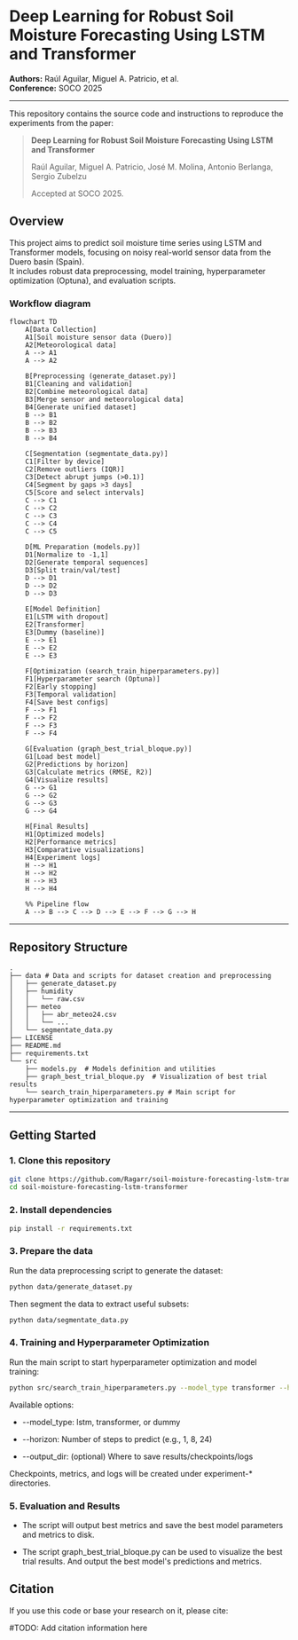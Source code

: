 # Deep Learning for Robust Soil Moisture Forecasting Using LSTM and Transformer

**Authors:** Raúl Aguilar, Miguel A. Patricio, et al.  
**Conference:** SOCO 2025

---

This repository contains the source code and instructions to reproduce the experiments from the paper:

> **Deep Learning for Robust Soil Moisture Forecasting Using LSTM and Transformer**  
>
> Raúl Aguilar, Miguel A. Patricio, José M. Molina, Antonio Berlanga, Sergio Zubelzu  
>
> Accepted at SOCO 2025.

## Overview

This project aims to predict soil moisture time series using LSTM and Transformer models, focusing on noisy real-world sensor data from the Duero basin (Spain).  
It includes robust data preprocessing, model training, hyperparameter optimization (Optuna), and evaluation scripts.

### Workflow diagram

```mermaid
flowchart TD
    A[Data Collection]
    A1[Soil moisture sensor data (Duero)]
    A2[Meteorological data]
    A --> A1
    A --> A2

    B[Preprocessing (generate_dataset.py)]
    B1[Cleaning and validation]
    B2[Combine meteorological data]
    B3[Merge sensor and meteorological data]
    B4[Generate unified dataset]
    B --> B1
    B --> B2
    B --> B3
    B --> B4

    C[Segmentation (segmentate_data.py)]
    C1[Filter by device]
    C2[Remove outliers (IQR)]
    C3[Detect abrupt jumps (>0.1)]
    C4[Segment by gaps >3 days]
    C5[Score and select intervals]
    C --> C1
    C --> C2
    C --> C3
    C --> C4
    C --> C5

    D[ML Preparation (models.py)]
    D1[Normalize to -1,1]
    D2[Generate temporal sequences]
    D3[Split train/val/test]
    D --> D1
    D --> D2
    D --> D3

    E[Model Definition]
    E1[LSTM with dropout]
    E2[Transformer]
    E3[Dummy (baseline)]
    E --> E1
    E --> E2
    E --> E3

    F[Optimization (search_train_hiperparameters.py)]
    F1[Hyperparameter search (Optuna)]
    F2[Early stopping]
    F3[Temporal validation]
    F4[Save best configs]
    F --> F1
    F --> F2
    F --> F3
    F --> F4

    G[Evaluation (graph_best_trial_bloque.py)]
    G1[Load best model]
    G2[Predictions by horizon]
    G3[Calculate metrics (RMSE, R2)]
    G4[Visualize results]
    G --> G1
    G --> G2
    G --> G3
    G --> G4

    H[Final Results]
    H1[Optimized models]
    H2[Performance metrics]
    H3[Comparative visualizations]
    H4[Experiment logs]
    H --> H1
    H --> H2
    H --> H3
    H --> H4

    %% Pipeline flow
    A --> B --> C --> D --> E --> F --> G --> H
```
---

## Repository Structure

```
.
├── data # Data and scripts for dataset creation and preprocessing
│   ├── generate_dataset.py
│   ├── humidity
│   │   └── raw.csv
│   ├── meteo
│   │   ├── abr_meteo24.csv
│   │   └── ...
│   └── segmentate_data.py
├── LICENSE
├── README.md
├── requirements.txt
└── src 
    ├── models.py  # Models definition and utilities
    ├── graph_best_trial_bloque.py  # Visualization of best trial results
    └── search_train_hiperparameters.py # Main script for hyperparameter optimization and training
```


---

## Getting Started

### 1. Clone this repository

```bash
git clone https://github.com/Ragarr/soil-moisture-forecasting-lstm-transformer
cd soil-moisture-forecasting-lstm-transformer
```

### 2. Install dependencies

```bash
pip install -r requirements.txt
```

### 3. Prepare the data

Run the data preprocessing script to generate the dataset:
```bash
python data/generate_dataset.py
```
Then segment the data to extract useful subsets:
```bash
python data/segmentate_data.py
```

### 4. Training and Hyperparameter Optimization
Run the main script to start hyperparameter optimization and model training:
```bash
python src/search_train_hiperparameters.py --model_type transformer --horizon 8
```
Available options:

* --model_type: lstm, transformer, or dummy

* --horizon: Number of steps to predict (e.g., 1, 8, 24)

* --output_dir: (optional) Where to save results/checkpoints/logs

Checkpoints, metrics, and logs will be created under experiment-* directories.

### 5. Evaluation and Results
- The script will output best metrics and save the best model parameters and metrics to disk.

- The script graph_best_trial_bloque.py can be used to visualize the best trial results. And output the best model's predictions and metrics.

## Citation
If you use this code or base your research on it, please cite:

#TODO: Add citation information here